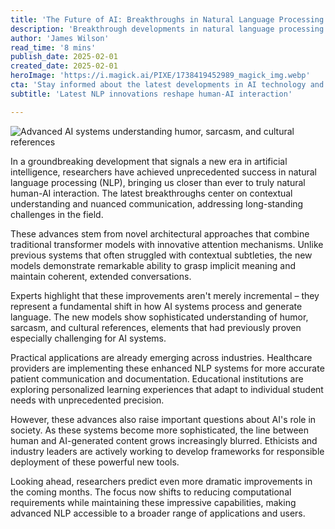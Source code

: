 ```yaml
---
title: 'The Future of AI: Breakthroughs in Natural Language Processing'
description: 'Breakthrough developments in natural language processing are transforming AI capabilities, enabling more natural human-AI interaction and opening new possibilities across industries. These advances represent a fundamental shift in how AI systems process and generate language.'
author: 'James Wilson'
read_time: '8 mins'
publish_date: 2025-02-01
created_date: 2025-02-01
heroImage: 'https://i.magick.ai/PIXE/1738419452989_magick_img.webp'
cta: 'Stay informed about the latest developments in AI technology and join our growing community of tech enthusiasts!'
subtitle: 'Latest NLP innovations reshape human-AI interaction'

---
```


![Advanced AI systems understanding humor, sarcasm, and cultural references](https://i.magick.ai/PIXE/1738419452993_magick_img.webp)

In a groundbreaking development that signals a new era in artificial intelligence, researchers have achieved unprecedented success in natural language processing (NLP), bringing us closer than ever to truly natural human-AI interaction. The latest breakthroughs center on contextual understanding and nuanced communication, addressing long-standing challenges in the field.

These advances stem from novel architectural approaches that combine traditional transformer models with innovative attention mechanisms. Unlike previous systems that often struggled with contextual subtleties, the new models demonstrate remarkable ability to grasp implicit meaning and maintain coherent, extended conversations.

Experts highlight that these improvements aren't merely incremental – they represent a fundamental shift in how AI systems process and generate language. The new models show sophisticated understanding of humor, sarcasm, and cultural references, elements that had previously proven especially challenging for AI systems.

Practical applications are already emerging across industries. Healthcare providers are implementing these enhanced NLP systems for more accurate patient communication and documentation. Educational institutions are exploring personalized learning experiences that adapt to individual student needs with unprecedented precision.

However, these advances also raise important questions about AI's role in society. As these systems become more sophisticated, the line between human and AI-generated content grows increasingly blurred. Ethicists and industry leaders are actively working to develop frameworks for responsible deployment of these powerful new tools.

Looking ahead, researchers predict even more dramatic improvements in the coming months. The focus now shifts to reducing computational requirements while maintaining these impressive capabilities, making advanced NLP accessible to a broader range of applications and users.